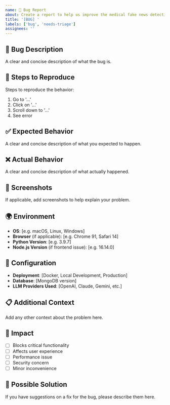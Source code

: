 ```yaml
---
name: 🐛 Bug Report
about: Create a report to help us improve the medical fake news detection system
title: '[BUG] '
labels: ['bug', 'needs-triage']
assignees: ''
---
```


## 🐛 Bug Description
A clear and concise description of what the bug is.

## 🔄 Steps to Reproduce
Steps to reproduce the behavior:
1. Go to '...'
2. Click on '...'
3. Scroll down to '...'
4. See error

## ✅ Expected Behavior
A clear and concise description of what you expected to happen.

## ❌ Actual Behavior
A clear and concise description of what actually happened.

## 📸 Screenshots
If applicable, add screenshots to help explain your problem.

## 🌍 Environment
- **OS**: [e.g. macOS, Linux, Windows]
- **Browser** (if applicable): [e.g. Chrome 91, Safari 14]
- **Python Version**: [e.g. 3.9.7]
- **Node.js Version** (if frontend issue): [e.g. 16.14.0]

## 🔧 Configuration
- **Deployment**: [Docker, Local Development, Production]
- **Database**: [MongoDB version]
- **LLM Providers Used**: [OpenAI, Claude, Gemini, etc.]

## 📋 Additional Context
Add any other context about the problem here.

## 🚨 Impact
- [ ] Blocks critical functionality
- [ ] Affects user experience
- [ ] Performance issue
- [ ] Security concern
- [ ] Minor inconvenience

## 🧪 Possible Solution
If you have suggestions on a fix for the bug, please describe them here.